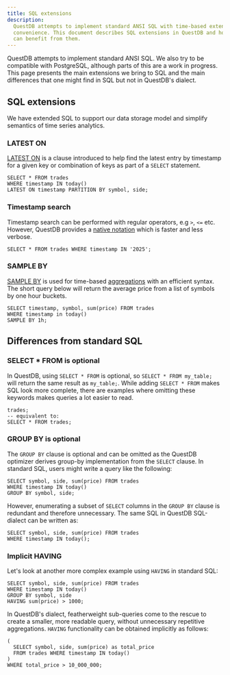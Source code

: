 ```yaml
---
title: SQL extensions
description:
  QuestDB attempts to implement standard ANSI SQL with time-based extensions for
  convenience. This document describes SQL extensions in QuestDB and how users
  can benefit from them.
---
```


QuestDB attempts to implement standard ANSI SQL. We also try to be compatible
with PostgreSQL, although parts of this are a work in progress. This page
presents the main extensions we bring to SQL and the main differences that one
might find in SQL but not in QuestDB's dialect.

## SQL extensions

We have extended SQL to support our data storage model and simplify semantics of
time series analytics.

### LATEST ON

[LATEST ON](/docs/reference/sql/latest-on/) is a clause introduced to help find
the latest entry by timestamp for a given key or combination of keys as part of
a `SELECT` statement.

```questdb-sql title="LATEST ON symbol ID and side" demo
SELECT * FROM trades
WHERE timestamp IN today()
LATEST ON timestamp PARTITION BY symbol, side;
```

### Timestamp search

Timestamp search can be performed with regular operators, e.g `>`, `<=` etc.
However, QuestDB provides a
[native notation](/docs/reference/sql/where/#timestamp-and-date) which is faster
and less verbose.

```questdb-sql title="Results in a given year" demo
SELECT * FROM trades WHERE timestamp IN '2025';
```

### SAMPLE BY

[SAMPLE BY](/docs/reference/sql/select/#sample-by) is used for time-based
[aggregations](/docs/reference/function/aggregation/) with an efficient syntax.
The short query below will return the average price from a list of
symbols by one hour buckets.

```questdb-sql title="SAMPLE BY one month buckets" demo
SELECT timestamp, symbol, sum(price) FROM trades
WHERE timestamp in today()
SAMPLE BY 1h;
```


## Differences from standard SQL

### SELECT \* FROM is optional

In QuestDB, using `SELECT * FROM` is optional, so `SELECT * FROM my_table;` will
return the same result as `my_table;`. While adding `SELECT * FROM` makes SQL
look more complete, there are examples where omitting these keywords makes
queries a lot easier to read.

```questdb-sql title="Optional use of SELECT * FROM" demo
trades;
-- equivalent to:
SELECT * FROM trades;
```

### GROUP BY is optional

The `GROUP BY` clause is optional and can be omitted as the QuestDB optimizer
derives group-by implementation from the `SELECT` clause. In standard SQL, users
might write a query like the following:

```questdb-sql title="Standard SQL GROUP BY" demo
SELECT symbol, side, sum(price) FROM trades
WHERE timestamp IN today()
GROUP BY symbol, side;
```

However, enumerating a subset of `SELECT` columns in the `GROUP BY` clause is
redundant and therefore unnecessary. The same SQL in QuestDB SQL-dialect can be
written as:

```questdb-sql title="QuestDB Implicit GROUP BY" demo
SELECT symbol, side, sum(price) FROM trades
WHERE timestamp IN today();
```

### Implicit HAVING

Let's look at another more complex example using `HAVING` in standard SQL:

```questdb-sql title="Standard SQL GROUP BY/HAVING"
SELECT symbol, side, sum(price) FROM trades
WHERE timestamp IN today()
GROUP BY symbol, side
HAVING sum(price) > 1000;
```

In QuestDB's dialect, featherweight sub-queries come to the rescue to create a
smaller, more readable query, without unnecessary repetitive aggregations.
`HAVING` functionality can be obtained implicitly as follows:

```questdb-sql title="QuestDB Implicit HAVING equivalent" demo
(
  SELECT symbol, side, sum(price) as total_price
  FROM trades WHERE timestamp IN today()
)
WHERE total_price > 10_000_000;
```
